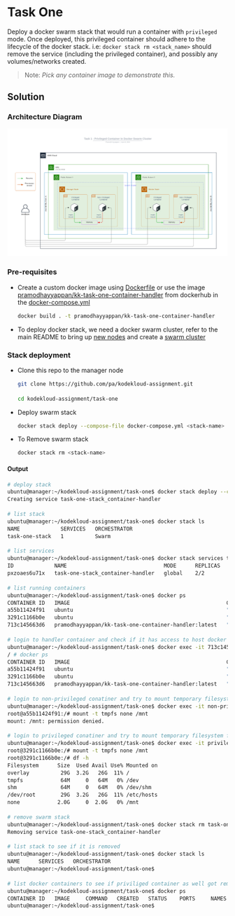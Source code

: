 # Task One

Deploy a docker swarm stack that would run a container with `privileged` mode. Once deployed, this privileged container should adhere to the lifecycle of the docker stack.
i.e: `docker stack rm <stack_name>` should remove the service (including the privileged container), and possibly any volumes/networks created.

> Note: _Pick any container image to demonstrate this._

## Solution

### Architecture Diagram

![The architecture diagram for task one](arch_diagram.png)

### Pre-requisites

- Create a custom docker image using [Dockerfile](Dockerfile) or use the image [pramodhayyappan/kk-task-one-container-handler](https://hub.docker.com/repository/docker/pramodhayyappan/kk-task-one-container-handler) from dockerhub in the [docker-compose.yml](docker-compose.yml#L12)

    ```bash
    docker build . -t pramodhayyappan/kk-task-one-container-handler
    ```

- To deploy docker stack, we need a docker swarm cluster, refer to the main README to bring up [new nodes](../README.md#cloud-infra-deployment) and create a [swarm cluster](../README.md#stack-deployment)

### Stack deployment

- Clone this repo to the manager node

    ```bash
    git clone https://github.com/pa/kodekloud-assignment.git

    cd kodekloud-assignment/task-one
    ```

- Deploy swarm stack

    ```bash
    docker stack deploy --compose-file docker-compose.yml <stack-name>
    ```

- To Remove swarm stack

    ```bash
    docker stack rm <stack-name>
    ```

#### Output

```bash
# deploy stack
ubuntu@manager:~/kodekloud-assignment/task-one$ docker stack deploy --compose-file docker-compose.yml task-one-stack
Creating service task-one-stack_container-handler

# list stack
ubuntu@manager:~/kodekloud-assignment/task-one$ docker stack ls
NAME             SERVICES   ORCHESTRATOR
task-one-stack   1          Swarm

# list services
ubuntu@manager:~/kodekloud-assignment/task-one$ docker stack services task-one-stack
ID             NAME                               MODE      REPLICAS   IMAGE                                                  PORTS
pxzoaes6u71x   task-one-stack_container-handler   global    2/2        pramodhayyappan/kk-task-one-container-handler:latest

# list running containers
ubuntu@manager:~/kodekloud-assignment/task-one$ docker ps
CONTAINER ID   IMAGE                                                  COMMAND                  CREATED         STATUS         PORTS     NAMES
a55b11424f91   ubuntu                                                 "/bin/bash"              2 minutes ago   Up 2 minutes             non-privileged
3291c1166b0e   ubuntu                                                 "/bin/bash"              2 minutes ago   Up 2 minutes             privileged
713c145663d6   pramodhayyappan/kk-task-one-container-handler:latest   "docker-entrypoint.s…"   2 minutes ago   Up 2 minutes             task-one-stack_container-handler.hqwvw8oagbqgca2u0nsd33q9h.wl7df04kwoq35n2c047wge512

# login to handler container and check if it has access to host docker daemon
ubuntu@manager:~/kodekloud-assignment/task-one$ docker exec -it 713c145663d6 sh
/ # docker ps
CONTAINER ID   IMAGE                                                  COMMAND                  CREATED         STATUS         PORTS     NAMES
a55b11424f91   ubuntu                                                 "/bin/bash"              7 minutes ago   Up 7 minutes             non-privileged
3291c1166b0e   ubuntu                                                 "/bin/bash"              7 minutes ago   Up 7 minutes             privileged
713c145663d6   pramodhayyappan/kk-task-one-container-handler:latest   "docker-entrypoint.s…"   7 minutes ago   Up 7 minutes             task-one-stack_container-handler.hqwvw8oagbqgca2u0nsd33q9h.wl7df04kwoq35n2c047wge512

# login to non-privileged conatiner and try to mount temporary filesystem from with in the container
ubuntu@manager:~/kodekloud-assignment/task-one$ docker exec -it non-privileged /bin/bash
root@a55b11424f91:/# mount -t tmpfs none /mnt
mount: /mnt: permission denied.

# login to privileged conatiner and try to mount temporary filesystem from with in the container
ubuntu@manager:~/kodekloud-assignment/task-one$ docker exec -it privileged /bin/bash
root@3291c1166b0e:/# mount -t tmpfs none /mnt
root@3291c1166b0e:/# df -h
Filesystem      Size  Used Avail Use% Mounted on
overlay          29G  3.2G   26G  11% /
tmpfs            64M     0   64M   0% /dev
shm              64M     0   64M   0% /dev/shm
/dev/root        29G  3.2G   26G  11% /etc/hosts
none            2.0G     0  2.0G   0% /mnt

# remove swarm stack
ubuntu@manager:~/kodekloud-assignment/task-one$ docker stack rm task-one-stack
Removing service task-one-stack_container-handler

# list stack to see if it is removed
ubuntu@manager:~/kodekloud-assignment/task-one$ docker stack ls
NAME      SERVICES   ORCHESTRATOR
ubuntu@manager:~/kodekloud-assignment/task-one$

# list docker containers to see if priviliged container as well got removed
ubuntu@manager:~/kodekloud-assignment/task-one$ docker ps
CONTAINER ID   IMAGE     COMMAND   CREATED   STATUS    PORTS     NAMES
ubuntu@manager:~/kodekloud-assignment/task-one$
```
